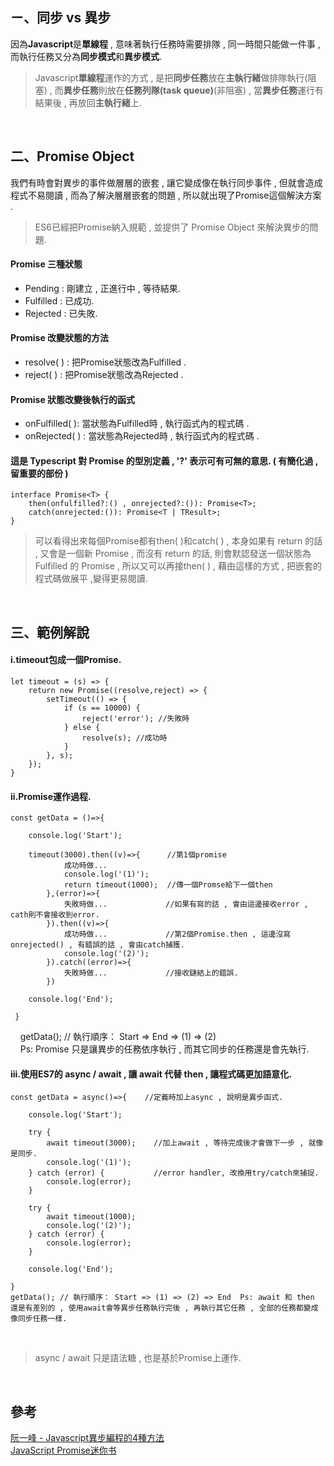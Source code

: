 ## ㄧ、同步 vs 異步
因為**Javascript**是**單線程** , 意味著執行任務時需要排隊 , 同一時間只能做一件事 , 
而執行任務又分為**同步模式**和**異步模式**.

> Javascript**單線程**運作的方式 , 是把**同步任務**放在**主執行緒**做排隊執行(阻塞) , 而**異步任務**則放在**任務列隊(task queue)**(非阻塞) , 當**異步任務**運行有結果後 , 再放回**主執行緒**上.  

<br />

## 二、Promise Object
我們有時會對異步的事件做層層的嵌套 , 讓它變成像在執行同步事件 , 但就會造成程式不易閱讀 , 而為了解決層層嵌套的問題 , 所以就出現了Promise這個解決方案 .

> ES6已經把Promise納入規範 , 並提供了 Promise Object 來解決異步的問題.

#### Promise 三種狀態  
- Pending :  剛建立 , 正進行中 , 等待結果.   
- Fulfilled : 已成功. 
- Rejected :  已失敗.  

#### Promise 改變狀態的方法  
- resolve( ) : 把Promise狀態改為Fulfilled .    
- reject( ) : 把Promise狀態改為Rejected .

#### Promise 狀態改變後執行的函式
- onFulfilled( ): 當狀態為Fulfilled時 , 執行函式內的程式碼 .    
- onRejected( ) : 當狀態為Rejected時 , 執行函式內的程式碼 . 

#### 這是 Typescript 對 Promise 的型別定義 , '?' 表示可有可無的意思. ( 有簡化過 , 留重要的部份 )

    interface Promise<T> {  
        then(onfulfilled?:() , onrejected?:()): Promise<T>;
        catch(onrejected:()): Promise<T | TResult>;  
    }   
> 可以看得出來每個Promise都有then( )和catch( ) , 本身如果有 return 的話 , 又會是一個新 Promise , 而沒有 return 的話, 則會默認發送一個狀態為 Fulfilled 的 Promise , 所以又可以再接then( ) , 藉由這樣的方式 , 把嵌套的程式碼做展平 ,變得更易閱讀.  


<br />

## 三、範例解說

#### i.timeout包成一個Promise.

    let timeout = (s) => {
        return new Promise((resolve,reject) => {
            setTimeout(() => {
                if (s == 10000) {
                    reject('error'); //失敗時
                } else {
                    resolve(s); //成功時
                }
            }, s);
        });
    }

#### ii.Promise運作過程.
    const getData = ()=>{
    
        console.log('Start');
        
        timeout(3000).then((v)=>{      //第1個promise       
                成功時做...
                console.log('(1)');
                return timeout(1000);  //傳一個Promse給下一個then
            },(error)=>{         
                失敗時做...             //如果有寫的話 , 會由這邊接收error , cath則不會接收到error.
            }).then((v)=>{
                成功時做...             //第2個Promise.then , 這邊沒寫onrejected() , 有錯誤的話 , 會由catch捕獲.
                console.log('(2)');
            }).catch((error)=>{
                失敗時做...             //接收鏈結上的錯誤.
            })
            
        console.log('End');
        
     }  
     getData();  // 執行順序： Start => End => (1) => (2)   
     Ps: Promise 只是讓異步的任務依序執行 , 而其它同步的任務還是會先執行.
   

#### iii.使用ES7的 async / await , 讓 await 代替 then , 讓程式碼更加語意化.

    const getData = async()=>{    //定義時加上async , 說明是異步函式.
    
        console.log('Start');
        
        try {
            await timeout(3000);    //加上await , 等待完成後才會做下一步 , 就像是同步.
            console.log('(1)');
        } catch (error) {           //error handler, 改換用try/catch來捕捉.
            console.log(error);
        }

        try {
            await timeout(1000);
            console.log('(2)');
        } catch (error) {
            console.log(error);
        }
        
        console.log('End');
        
    }  
    getData(); // 執行順序： Start => (1) => (2) => End  Ps: await 和 then 還是有差別的 , 使用await會等異步任務執行完後 , 再執行其它任務 , 全部的任務都變成像同步任務一樣.  
    
    
 > async / await 只是語法糖 , 也是基於Promise上運作.

<br />

## 參考  
   [阮一峰 - Javascript異步編程的4種方法](http://www.ruanyifeng.com/blog/2012/12/asynchronous%EF%BC%BFjavascript.html)  
   [JavaScript Promise迷你书](http://liubin.org/promises-book/)
